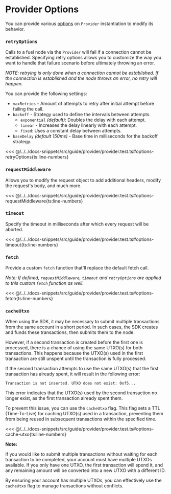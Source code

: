 # Provider Options

You can provide various [options](../../api/Account/index.md#provideroptions) on `Provider` instantiation to modify its behavior.

### `retryOptions`

Calls to a fuel node via the `Provider` will fail if a connection cannot be established.
Specifying retry options allows you to customize the way you want to handle that failure scenario before ultimately throwing an error.

_NOTE: retrying is only done when a connection cannot be established. If the connection is established and the node throws an error, no retry will happen._

You can provide the following settings:

- `maxRetries` - Amount of attempts to retry after initial attempt before failing the call.
- `backoff` - Strategy used to define the intervals between attempts.
  - `exponential` _(default)_: Doubles the delay with each attempt.
  - `linear` - Increases the delay linearly with each attempt.
  - `fixed`: Uses a constant delay between attempts.
- `baseDelay` _(default 150ms)_ - Base time in milliseconds for the backoff strategy.

<<< @/../../docs-snippets/src/guide/provider/provider.test.ts#options-retryOptions{ts:line-numbers}

### `requestMiddleware`

Allows you to modify the request object to add additional headers, modify the request's body, and much more.

<<< @/../../docs-snippets/src/guide/provider/provider.test.ts#options-requestMiddleware{ts:line-numbers}

### `timeout`

Specify the timeout in milliseconds after which every request will be aborted.

<<< @/../../docs-snippets/src/guide/provider/provider.test.ts#options-timeout{ts:line-numbers}

### `fetch`

Provide a custom `fetch` function that'll replace the default fetch call.

_Note: If defined, `requestMiddleware`, `timeout` and `retryOptions` are applied to this custom `fetch` function as well._

<<< @/../../docs-snippets/src/guide/provider/provider.test.ts#options-fetch{ts:line-numbers}

### `cacheUtxo`

When using the SDK, it may be necessary to submit multiple transactions from the same account in a short period. In such cases, the SDK creates and funds these transactions, then submits them to the node.

However, if a second transaction is created before the first one is processed, there is a chance of using the same UTXO(s) for both transactions. This happens because the UTXO(s) used in the first transaction are still unspent until the transaction is fully processed.

If the second transaction attempts to use the same UTXO(s) that the first transaction has already spent, it will result in the following error:

```console
Transaction is not inserted. UTXO does not exist: 0xf5...
```

This error indicates that the UTXO(s) used by the second transaction no longer exist, as the first transaction already spent them.

To prevent this issue, you can use the `cacheUtxo` flag. This flag sets a TTL (Time-To-Live) for caching UTXO(s) used in a transaction, preventing them from being reused in subsequent transactions within the specified time.

<<< @/../../docs-snippets/src/guide/provider/provider.test.ts#options-cache-utxo{ts:line-numbers}

**Note:**

If you would like to submit multiple transactions without waiting for each transaction to be completed, your account must have multiple UTXOs available. If you only have one UTXO, the first transaction will spend it, and any remaining amount will be converted into a new UTXO with a different ID.

By ensuring your account has multiple UTXOs, you can effectively use the `cacheUtxo` flag to manage transactions without conflicts.
